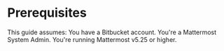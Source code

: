 # Prerequisites

This guide assumes:
You have a Bitbucket account.
You're a Mattermost System Admin.
You're running Mattermost v5.25 or higher.
